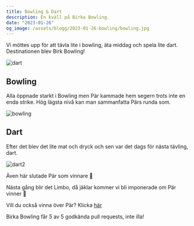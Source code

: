 ```yaml
---
title: Bowling & Dart
description: En kväll på Birka Bowling.
date: "2023-01-26"
og_image: /assets/blogg/2023-01-26-bowling/bowling.jpg
---
```

Vi möttes upp för att tävla lite i bowling, äta middag och spela lite dart. Destinationen blev Birk Bowling!

![dart](/assets/blogg/2023-01-26-bowling/birka-bowling-dart.jpg)

## Bowling

Alla öppnade starkt i Bowling men Pär kammade hem segern trots inte en enda strike. Hög lägsta nivå kan man sammanfatta
Pärs runda som.

![bowling](/assets/blogg/2023-01-26-bowling/dart.jpeg)

## Dart

Efter det blev det lite mat och dryck och sen var det dags för nästa tävling, dart.

![dart2](/assets/blogg/2023-01-26-bowling/dart2.webp)

Även här slutade Pär som vinnare 🤯

Nästa gång blir det Limbo, då jäklar kommer vi bli imponerade om Pär vinner 🤣

Vill du också vinna över Pär? Klicka [här](/karriar)

Birka Bowling får 5 av 5 godkända pull requests, inte illa!

